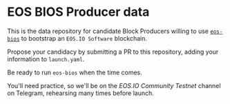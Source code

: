 EOS BIOS Producer data
======================

This is the data repository for candidate Block Producers willing to
use [`eos-bios`](https://github.com/eoscanada/eos-bios) to bootstrap an
`EOS.IO Software` blockchain.

Propose your candidacy by submitting a PR to this repository, adding
your information to `launch.yaml`.

Be ready to run `eos-bios` when the time comes.

You'll need practice, so we'll be on the _EOS.IO Community Testnet_
channel on Telegram, rehearsing many times before launch.
